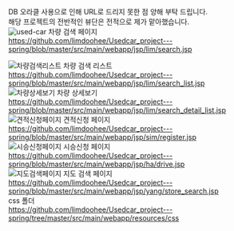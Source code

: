 DB 오라클 사용으로 인해 URL로 드리지 못한 점 양해 부탁 드립니다.<br>
해당 프로젝트의 전반적인 뷰단은 전적으로 제가 맡아했습니다.
<br>
![used-car](https://user-images.githubusercontent.com/46707624/56728032-da79ab80-678c-11e9-8dfb-9da388dd0f75.jpg)
차량 검색 페이지<br>
https://github.com/limdoohee/Usedcar_project---spring/blob/master/src/main/webapp/jsp/lim/search.jsp
<br>


![차량검색리스트](https://user-images.githubusercontent.com/46707624/56737957-87aced80-67a6-11e9-85fb-9d80875e9ae0.jpg)
차량 검색 리스트<br>
https://github.com/limdoohee/Usedcar_project---spring/blob/master/src/main/webapp/jsp/lim/search_list.jsp
<br>
![차량상세보기](https://user-images.githubusercontent.com/46707624/56737959-87aced80-67a6-11e9-90a1-b3d34715dd4a.jpg)
차량 상세보기<br>
https://github.com/limdoohee/Usedcar_project---spring/blob/master/src/main/webapp/jsp/lim/search_detail_list.jsp
<br>
![견적신청페이지](https://user-images.githubusercontent.com/46707624/56737960-87aced80-67a6-11e9-8803-3aac2cdff592.jpg)
견적신청 페이지<br>
https://github.com/limdoohee/Usedcar_project---spring/blob/master/src/main/webapp/jsp/sim/register.jsp
<br>
![시승신청페이지](https://user-images.githubusercontent.com/46707624/56737961-88458400-67a6-11e9-94a4-d68ed2548302.jpg)
시승신청 페이지<br>
https://github.com/limdoohee/Usedcar_project---spring/blob/master/src/main/webapp/jsp/ha/drive.jsp
<br>
![지도검색페이지](https://user-images.githubusercontent.com/46707624/56737962-88458400-67a6-11e9-99fc-98abf3b5fd19.jpg)
지도 검색 페이지<br>
https://github.com/limdoohee/Usedcar_project---spring/blob/master/src/main/webapp/jsp/yang/store_search.jsp
<br>
css 폴더<br>
https://github.com/limdoohee/Usedcar_project---spring/tree/master/src/main/webapp/resources/css
